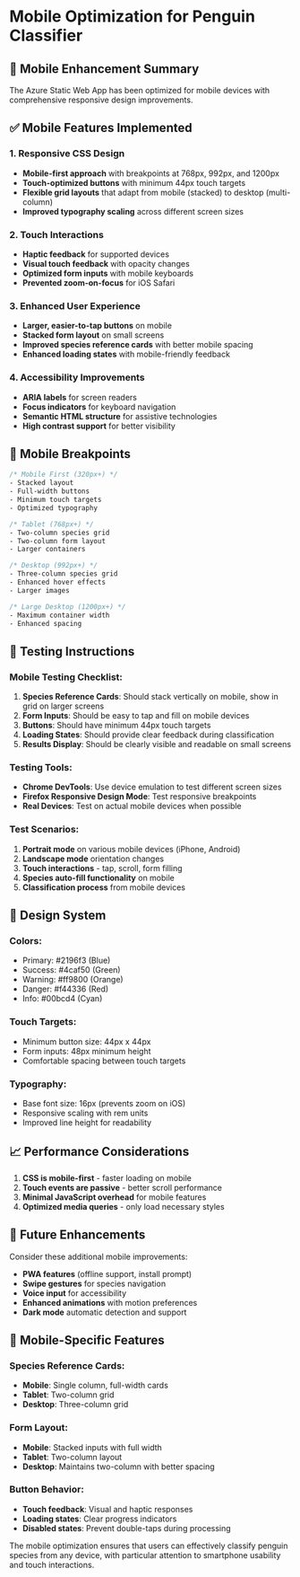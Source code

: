 # Mobile Optimization for Penguin Classifier

## 🎯 Mobile Enhancement Summary

The Azure Static Web App has been optimized for mobile devices with comprehensive responsive design improvements.

## ✅ Mobile Features Implemented

### 1. **Responsive CSS Design**
- **Mobile-first approach** with breakpoints at 768px, 992px, and 1200px
- **Touch-optimized buttons** with minimum 44px touch targets
- **Flexible grid layouts** that adapt from mobile (stacked) to desktop (multi-column)
- **Improved typography scaling** across different screen sizes

### 2. **Touch Interactions**
- **Haptic feedback** for supported devices
- **Visual touch feedback** with opacity changes
- **Optimized form inputs** with mobile keyboards
- **Prevented zoom-on-focus** for iOS Safari

### 3. **Enhanced User Experience**
- **Larger, easier-to-tap buttons** on mobile
- **Stacked form layout** on small screens
- **Improved species reference cards** with better mobile spacing
- **Enhanced loading states** with mobile-friendly feedback

### 4. **Accessibility Improvements**
- **ARIA labels** for screen readers
- **Focus indicators** for keyboard navigation
- **Semantic HTML structure** for assistive technologies
- **High contrast support** for better visibility

## 📱 Mobile Breakpoints

```css
/* Mobile First (320px+) */
- Stacked layout
- Full-width buttons
- Minimum touch targets
- Optimized typography

/* Tablet (768px+) */
- Two-column species grid
- Two-column form layout
- Larger containers

/* Desktop (992px+) */
- Three-column species grid
- Enhanced hover effects
- Larger images

/* Large Desktop (1200px+) */
- Maximum container width
- Enhanced spacing
```

## 🧪 Testing Instructions

### Mobile Testing Checklist:
1. **Species Reference Cards**: Should stack vertically on mobile, show in grid on larger screens
2. **Form Inputs**: Should be easy to tap and fill on mobile devices
3. **Buttons**: Should have minimum 44px touch targets
4. **Loading States**: Should provide clear feedback during classification
5. **Results Display**: Should be clearly visible and readable on small screens

### Testing Tools:
- **Chrome DevTools**: Use device emulation to test different screen sizes
- **Firefox Responsive Design Mode**: Test responsive breakpoints
- **Real Devices**: Test on actual mobile devices when possible

### Test Scenarios:
1. **Portrait mode** on various mobile devices (iPhone, Android)
2. **Landscape mode** orientation changes
3. **Touch interactions** - tap, scroll, form filling
4. **Species auto-fill functionality** on mobile
5. **Classification process** from mobile devices

## 🎨 Design System

### Colors:
- Primary: #2196f3 (Blue)
- Success: #4caf50 (Green)
- Warning: #ff9800 (Orange)
- Danger: #f44336 (Red)
- Info: #00bcd4 (Cyan)

### Touch Targets:
- Minimum button size: 44px x 44px
- Form inputs: 48px minimum height
- Comfortable spacing between touch targets

### Typography:
- Base font size: 16px (prevents zoom on iOS)
- Responsive scaling with rem units
- Improved line height for readability

## 📈 Performance Considerations

1. **CSS is mobile-first** - faster loading on mobile
2. **Touch events are passive** - better scroll performance
3. **Minimal JavaScript overhead** for mobile features
4. **Optimized media queries** - only load necessary styles

## 🔄 Future Enhancements

Consider these additional mobile improvements:
- **PWA features** (offline support, install prompt)
- **Swipe gestures** for species navigation
- **Voice input** for accessibility
- **Enhanced animations** with motion preferences
- **Dark mode** automatic detection and support

## 🐧 Mobile-Specific Features

### Species Reference Cards:
- **Mobile**: Single column, full-width cards
- **Tablet**: Two-column grid
- **Desktop**: Three-column grid

### Form Layout:
- **Mobile**: Stacked inputs with full width
- **Tablet**: Two-column layout
- **Desktop**: Maintains two-column with better spacing

### Button Behavior:
- **Touch feedback**: Visual and haptic responses
- **Loading states**: Clear progress indicators
- **Disabled states**: Prevent double-taps during processing

The mobile optimization ensures that users can effectively classify penguin species from any device, with particular attention to smartphone usability and touch interactions.

